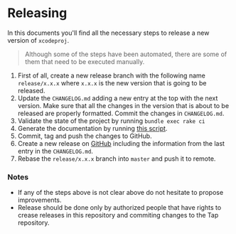# Releasing

In this documents you'll find all the necessary steps to release a new version of `xcodeproj`.

> Although some of the steps have been automated, there are some of them that need to be executed manually.

1. First of all, create a new release branch with the following name `release/x.x.x` where `x.x.x` is the new version that is going to be released.
2. Update the `CHANGELOG.md` adding a new entry at the top with the next version. Make sure that all the changes in the version that is about to be released are properly formatted. Commit the changes in `CHANGELOG.md`.
3. Validate the state of the project by running `bundle exec rake ci`
4. Generate the documentation by running [this script](https://github.com/tuist/jazzy-theme).
5. Commit, tag and push the changes to GitHub.
5. Create a new release on [GitHub](https://github.com/tuist/xcodeproj) including the information from the last entry in the `CHANGELOG.md`.
6. Rebase the `release/x.x.x` branch into `master` and push it to remote.

### Notes
- If any of the steps above is not clear above do not hesitate to propose improvements.
- Release should be done only by authorized people that have rights to crease releases in this repository and commiting changes to the Tap repository.

